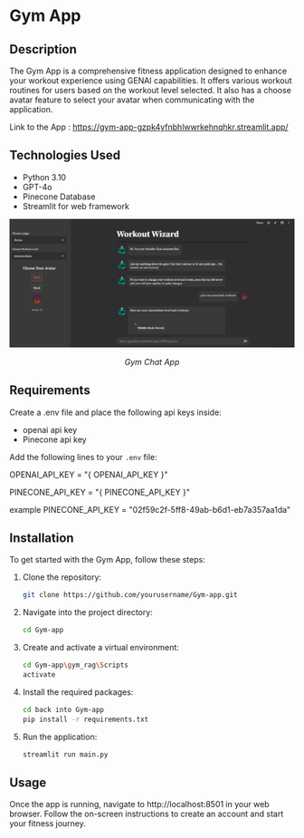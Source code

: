 # Gym App

## Description
The Gym App is a comprehensive fitness application designed to enhance your workout experience using GENAI capabilities. It offers various workout routines for users based on the workout level selected. It also has
a choose avatar feature to select your avatar when communicating with the application.

Link to the App : https://gym-app-gzpk4yfnbhlwwrkehnqhkr.streamlit.app/

## Technologies Used
- Python 3.10
- GPT-4o
- Pinecone Database
- Streamlit for web framework


<div align="center">
    <img src="./Images/workout-wizard.png" alt="Summarization Results" width="1200">
    <p><em>Gym Chat App</em></p>
</div>



## Requirements
Create a .env file and place the following api keys inside:
- openai api key 
- Pinecone api key

Add the following lines to your `.env` file:

OPENAI_API_KEY = "{ OPENAI_API_KEY }"

PINECONE_API_KEY = "{ PINECONE_API_KEY }"

example  PINECONE_API_KEY = "02f59c2f-5ff8-49ab-b6d1-eb7a357aa1da"

## Installation
To get started with the Gym App, follow these steps:

1. Clone the repository:
   ```bash
   git clone https://github.com/yourusername/Gym-app.git

2. Navigate into the project directory:
   ```bash
   cd Gym-app

3. Create and activate a virtual environment:
   ```bash
   cd Gym-app\gym_rag\Scripts
   activate

4. Install the required packages:
   ```bash
   cd back into Gym-app
   pip install -r requirements.txt

6. Run the application:
   ```bash
   streamlit run main.py

## Usage

Once the app is running, navigate to http://localhost:8501 in your web browser. Follow the on-screen instructions to create an account and start your fitness journey.







   

